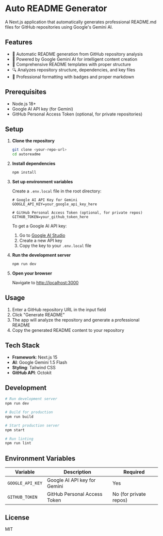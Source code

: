 # Auto README Generator

A Next.js application that automatically generates professional README.md files for GitHub repositories using Google's Gemini AI.

## Features

- 🚀 Automatic README generation from GitHub repository analysis
- 🤖 Powered by Google Gemini AI for intelligent content creation
- 📝 Comprehensive README templates with proper structure
- 🔍 Analyzes repository structure, dependencies, and key files
- 🎨 Professional formatting with badges and proper markdown

## Prerequisites

- Node.js 18+ 
- Google AI API key (for Gemini)
- GitHub Personal Access Token (optional, for private repositories)

## Setup

1. **Clone the repository**
   ```bash
   git clone <your-repo-url>
   cd autoreadme
   ```

2. **Install dependencies**
   ```bash
   npm install
   ```

3. **Set up environment variables**
   
   Create a `.env.local` file in the root directory:
   ```env
   # Google AI API Key for Gemini
   GOOGLE_API_KEY=your_google_api_key_here
   
   # GitHub Personal Access Token (optional, for private repos)
   GITHUB_TOKEN=your_github_token_here
   ```

   To get a Google AI API key:
   1. Go to [Google AI Studio](https://makersuite.google.com/app/apikey)
   2. Create a new API key
   3. Copy the key to your `.env.local` file

4. **Run the development server**
   ```bash
   npm run dev
   ```

5. **Open your browser**
   
   Navigate to [http://localhost:3000](http://localhost:3000)

## Usage

1. Enter a GitHub repository URL in the input field
2. Click "Generate README"
3. The app will analyze the repository and generate a professional README
4. Copy the generated README content to your repository

## Tech Stack

- **Framework**: Next.js 15
- **AI**: Google Gemini 1.5 Flash
- **Styling**: Tailwind CSS
- **GitHub API**: Octokit

## Development

```bash
# Run development server
npm run dev

# Build for production
npm run build

# Start production server
npm start

# Run linting
npm run lint
```

## Environment Variables

| Variable | Description | Required |
|----------|-------------|----------|
| `GOOGLE_API_KEY` | Google AI API key for Gemini | Yes |
| `GITHUB_TOKEN` | GitHub Personal Access Token | No (for private repos) |

## License

MIT
